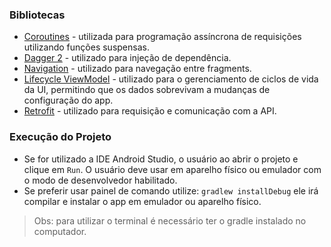 ### Bibliotecas ###

* [Coroutines](https://developer.android.com/kotlin/coroutines) - utilizada para programação assíncrona de requisições utilizando funções suspensas.
* [Dagger 2](https://dagger.dev/) - utilizado para injeção de dependência.
* [Navigation](https://developer.android.com/guide/navigation/navigation-getting-started) - utilizado para navegação entre fragments.
* [Lifecycle ViewModel](https://developer.android.com/topic/libraries/architecture/viewmodel) - utilizado para o gerenciamento de ciclos de vida da UI, permitindo que os dados sobrevivam a mudanças de configuração do app.
* [Retrofit](https://square.github.io/retrofit/) - utilizado para requisição e comunicação com a API.

### Execução do Projeto ###
* Se for utilizado a IDE Android Studio, o usuário ao abrir o projeto e clique em `Run`. O usuário deve usar em aparelho físico ou emulador com o modo de desenvolvedor habilitado.
* Se preferir usar painel de comando utilize: `gradlew installDebug` ele irá compilar e instalar o app em emulador ou aparelho físico.
> Obs: para utilizar o terminal é necessário ter o gradle instalado no computador.

